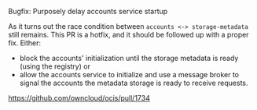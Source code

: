 Bugfix: Purposely delay accounts service startup

As it turns out the race condition between `accounts <-> storage-metadata` still remains. This PR is a hotfix, and it should be followed up with a proper fix. Either:

- block the accounts' initialization until the storage metadata is ready (using the registry) or
- allow the accounts service to initialize and use a message broker to signal the accounts the metadata storage is ready to receive requests.

https://github.com/owncloud/ocis/pull/1734
